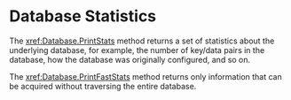 # Database Statistics

The <xref:Database.PrintStats> method returns a set of statistics about the underlying database, for example, the number of key/data pairs in the database, how the database was originally configured, and so on.

The <xref:Database.PrintFastStats> method returns only information that can be acquired without traversing the entire database.
